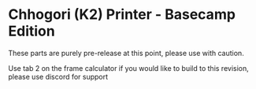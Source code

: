 # Chhogori (K2) Printer - Basecamp Edition

These parts are purely pre-release at this point, please use with caution.

Use tab 2 on the frame calculator if you would like to build to this revision, please use discord for support